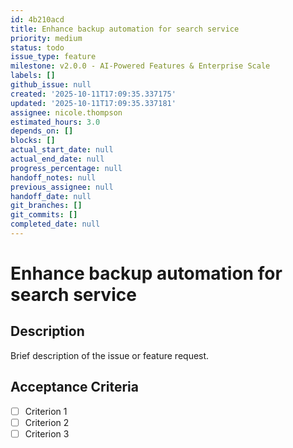 ```yaml
---
id: 4b210acd
title: Enhance backup automation for search service
priority: medium
status: todo
issue_type: feature
milestone: v2.0.0 - AI-Powered Features & Enterprise Scale
labels: []
github_issue: null
created: '2025-10-11T17:09:35.337175'
updated: '2025-10-11T17:09:35.337181'
assignee: nicole.thompson
estimated_hours: 3.0
depends_on: []
blocks: []
actual_start_date: null
actual_end_date: null
progress_percentage: null
handoff_notes: null
previous_assignee: null
handoff_date: null
git_branches: []
git_commits: []
completed_date: null
---
```


# Enhance backup automation for search service

## Description

Brief description of the issue or feature request.

## Acceptance Criteria

- [ ] Criterion 1
- [ ] Criterion 2
- [ ] Criterion 3